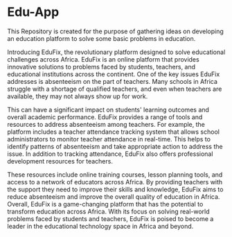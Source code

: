 # Edu-App
This Repository is created for the purpose of gathering ideas on developing an education platform to solve some basic problems in education.

Introducing EduFix, the revolutionary platform designed to solve educational challenges across Africa. EduFix is an online platform that provides innovative solutions to problems faced by students, teachers, and educational institutions across the continent. One of the key issues EduFix addresses is absenteeism on the part of teachers. Many schools in Africa struggle with a shortage of qualified teachers, and even when teachers are available, they may not always show up for work. 

This can have a significant impact on students' learning outcomes and overall academic performance. EduFix provides a range of tools and resources to address absenteeism among teachers. For example, the platform includes a teacher attendance tracking system that allows school administrators to monitor teacher attendance in real-time. This helps to identify patterns of absenteeism and take appropriate action to address the issue. In addition to tracking attendance, EduFix also offers professional development resources for teachers. 

These resources include online training courses, lesson planning tools, and access to a network of educators across Africa. By providing teachers with the support they need to improve their skills and knowledge, EduFix aims to reduce absenteeism and improve the overall quality of education in Africa. Overall, EduFix is a game-changing platform that has the potential to transform education across Africa. With its focus on solving real-world problems faced by students and teachers, EduFix is poised to become a leader in the educational technology space in Africa and beyond.
